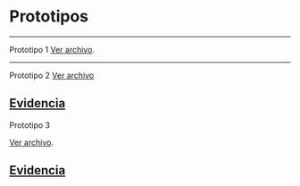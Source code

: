 # Prototipos
---
Prototipo 1
[Ver archivo](https://github.com/hopeosorio/Prototipos/blob/main/prototipo1.unitypackage).

---
Prototipo 2
[Ver archivo](https://github.com/hopeosorio/Prototipos/blob/main/prototipo%202.unitypackage)

[Evidencia](https://github.com/user-attachments/files/17822702/Prototipo.2.pdf)
---
Prototipo 3

[Ver archivo](https://github.com/hopeosorio/Prototipos/blob/main/prototipo3.unitypackage).

[Evidencia](https://github.com/user-attachments/files/17347967/Prototipo3.pdf)
---
